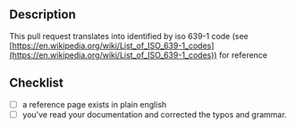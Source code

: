 ## Description

This pull request translates <this page> into <language> identified by iso 639-1 code <XX> (see [https://en.wikipedia.org/wiki/List_of_ISO_639-1_codes](https://en.wikipedia.org/wiki/List_of_ISO_639-1_codes)) for reference 

## Checklist

- [ ] a reference page exists in plain english
- [ ] you've read your documentation and corrected the typos and grammar.
